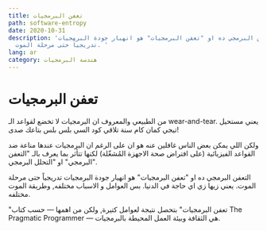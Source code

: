 ```yaml
---
title: تعفن البرمجيات
path: software-entropy
date: 2020-10-31
description: 'التعفن البرمجي ده او "تعفن البرمجيات" هو انهيار جودة البرمجيات
  تدريجياً حتى مرحلة الموت. '
lang: ar
category: هندسة البرمجيات
---
```

# تعفن البرمجيات

من الطبيعي والمعروف ان البرمجيات لا تخضع لقواعد الـ wear-and-tear. يعني مستحيل تيجي كمان كام سنة تلاقي كود السي بلس بلس بتاعك صدى! 

ولكن اللي يمكن بعض الناس غافلين عنه هو ان على الرغم ان البرمجيات عندها مناعة ضد القواعد الفيزيائية (على افتراض صحة الاجهزة المُشغّلة) لكنها تتأثر بما يعرف بالـ "التعفن البرمجي" او "التحلل البرمجي". 

التعفن البرمجي ده او "تعفن البرمجيات" هو انهيار جودة البرمجيات تدريجياً حتى مرحلة الموت. يعني زيها زي اي حاجة في الدنيا. بس العوامل و الاسباب مختلفه, وطريقة الموت مختلفه. 

"تعفن البرمجيات" بتحصل نتيجة لعوامل كتيرة, ولكن من اهمها — حسب كتاب The Pragmatic Programmer — هي الثقافة وبيئة العمل المحيطة بالبرمجيات. 